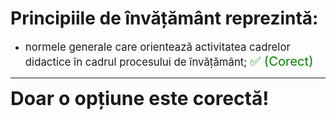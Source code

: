 # Principiile de învățământ reprezintă:

- <span style="font-size: larger;">normele generale care orientează activitatea cadrelor didactice în cadrul procesului de învățământ; <span style="color: green; font-size: larger;">✅ (Corect)</span></span>

---

<span style="font-size: 30px; font-weight: bold;">**Doar o opțiune este corectă!**</span>
